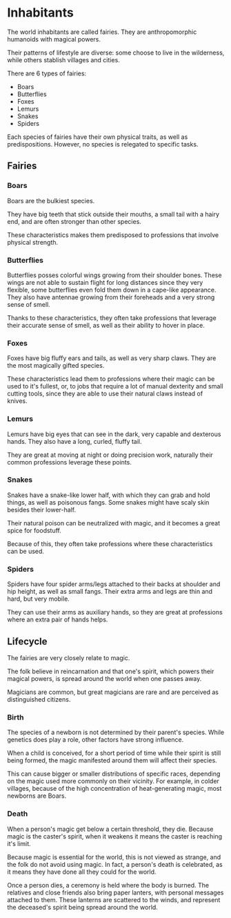 # Inhabitants

The world inhabitants are called fairies. They are anthropomorphic humanoids with magical powers.

Their patterns of lifestyle are diverse: some choose to live in the wilderness, while others stablish villages and cities.

There are 6 types of fairies:

- Boars
- Butterflies
- Foxes
- Lemurs
- Snakes
- Spiders

Each species of fairies have their own physical traits, as well as predispositions. However, no species is relegated to specific tasks.

## Fairies

### Boars

Boars are the bulkiest species.

They have big teeth that stick outside their mouths, a small tail with a hairy end, and are often stronger than other species.

These characteristics makes them predisposed to professions that involve physical strength.

### Butterflies

Butterflies posses colorful wings growing from their shoulder bones. These wings are not able to sustain flight for long distances since they very flexible, some butterflies even fold them down in a cape-like appearance. They also have antennae growing from their foreheads and a very strong sense of smell.

Thanks to these characteristics, they often take professions that leverage their accurate sense of smell, as well as their ability to hover in place.

### Foxes

Foxes have big fluffy ears and tails, as well as very sharp claws. They are the most magically gifted species.

These characteristics lead them to professions where their magic can be used to it's fullest, or, to jobs that require a lot of manual dexterity and small cutting tools, since they are able to use their natural claws instead of knives.

### Lemurs

Lemurs have big eyes that can see in the dark, very capable and dexterous hands. They also have a long, curled, fluffy tail.

They are great at moving at night or doing precision work, naturally their common professions leverage these points.

### Snakes

Snakes have a snake-like lower half, with which they can grab and hold things, as well as poisonous fangs. Some snakes might have scaly skin besides their lower-half.

Their natural poison can be neutralized with magic, and it becomes a great spice for foodstuff.

Because of this, they often take professions where these characteristics can be used.

### Spiders

Spiders have four spider arms/legs attached to their backs at shoulder and hip height, as well as small fangs. Their extra arms and legs are thin and hard, but very mobile.

They can use their arms as auxiliary hands, so they are great at professions where an extra pair of hands helps.

## Lifecycle

The fairies are very closely relate to magic.

The folk believe in reincarnation and that one's spirit, which powers their magical powers, is spread around the world when one passes away.

Magicians are common, but great magicians are rare and are perceived as distinguished citizens.

### Birth

The species of a newborn is not determined by their parent's species. While genetics does play a role, other factors have strong influence.

When a child is conceived, for a short period of time while their spirit is still being formed, the magic manifested around them will affect their species.

This can cause bigger or smaller distributions of specific races, depending on the magic used more commonly on their vicinity. For example, in colder villages, because of the high concentration of heat-generating magic, most newborns are Boars.

### Death

When a person's magic get below a certain threshold, they die. Because magic is the caster's spirit, when it weakens it means the caster is reaching it's limit.

Because magic is essential for the world, this is not viewed as strange, and the folk do not avoid using magic. In fact, a person's death is celebrated, as it means they have done all they could for the world.

Once a person dies, a ceremony is held where the body is burned. The relatives and close friends also bring paper lanters, with personal messages attached to them. These lanterns are scattered to the winds, and represent the deceased's spirit being spread around the world.
